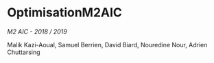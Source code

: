 # OptimisationM2AIC
_M2 AIC - 2018 / 2019_

Malik Kazi-Aoual, Samuel Berrien, David Biard, Nouredine Nour, Adrien Chuttarsing
